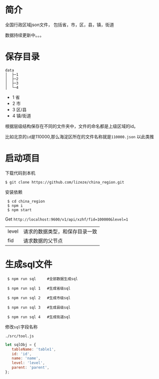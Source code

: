 # 简介

全国行政区域json文件， 包括省，市，区，县，镇，街道

数据持续更新中。。。

# 保存目录

```
data
│  ├─1  
│  ├─2
│  ├─3
│  └─4
```

* 1 省
* 2 市
* 3 区/县
* 4 镇/街道

根据层级结构保存在不同的文件夹中，文件的命名都是上级区域的id。

 比如北京的`id`是110000,那么海淀区所在的文件名称就是`110000.json` 以此类推

 # 启动项目

  下载代码到本机
  ```shell
  $ git clone https://github.com/lizeze/china_region.git
  ```
  安装依赖

  ```shell
   $ cd china_region
   $ npm i 
   $ npm start
  ```
  Get `http://localhost:9600/v1/api/xzhf/fid=100000&level=1`

  |     |   |
|  ----  | ----  |
| level  | 请求的数据类型，和保存目录一致 |
| fid  | 请求数据的父节点 |
# 生成sql文件

``` 
 $ npm run sql     #全部数据生成sql

 $ npm run sql 1   #生成省级sql

 $ npm run sql 2   #生成市级sql

 $ npm run sql 3   #生成县级sql

 $ npm run sql 4   #生成街道sql

```

修改`sql`字段名称

`./src/tool.js`
 ``` javascript
 let sqlObj = {
    tableName: 'table1',
    id: 'id',
    name: 'name',
    level: 'level',
    parent: 'parent',
};
 ```

  

  
  
  
  
  
  
  
  
  
  
  
  

  

  
  
  

  
  
  
  
  
  
  

  
  
